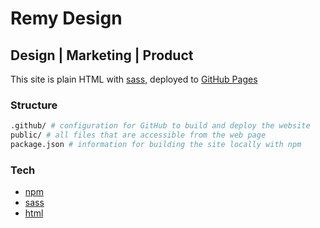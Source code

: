 # Remy Design

## Design | Marketing | Product

This site is plain HTML with [sass](https://sass-lang.com/), deployed to [GitHub Pages](https://pages.github.com/)

### Structure

```bash
.github/ # configuration for GitHub to build and deploy the website
public/ # all files that are accessible from the web page
package.json # information for building the site locally with npm
```

### Tech

- [npm](https://www.npmjs.com/)
- [sass](https://sass-lang.com/)
- [html](https://developer.mozilla.org/en-US/docs/Web/HTML)
